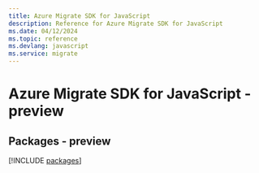 ```yaml
---
title: Azure Migrate SDK for JavaScript
description: Reference for Azure Migrate SDK for JavaScript
ms.date: 04/12/2024
ms.topic: reference
ms.devlang: javascript
ms.service: migrate
---
```

# Azure Migrate SDK for JavaScript - preview
## Packages - preview
[!INCLUDE [packages](migrate-index.md)]
